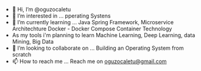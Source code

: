 - 👋 Hi, I’m @oguzocaletu
- 👀 I’m interested in ... pperating Systens
- 🌱 I’m currently learning ... Java Spring Framework, Microservice Architechture Docker - Docker Compose Container Technology
 -    As my tools i'm planning to learn Machine Learning, Deep Learning, data Mining, Big Data 
- 💞️ I’m looking to collaborate on ... Building an Operating System from scratch 
- 📫 How to reach me ... Reach me on oguzocaletu@gmail.com

<!---
oguzocaletu/oguzocaletu is a ✨ special ✨ repository because its `README.md` (this file) appears on your GitHub profile.
You can click the Preview link to take a look at your changes.
--->
